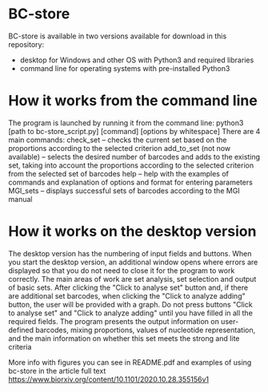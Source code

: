# BC-store
BC-store is available in two versions available for download in this repository: 
- desktop for Windows and other OS with Python3 and required libraries
- command line for operating systems with pre-installed Python3

# How it works from the command line
The program is launched by running it from the command line:
python3 [path to bc-store_script.py] [command] [options by whitespace]
There are 4 main commands:
check_set – checks the current set based on the proportions according to the selected criterion
add_to_set (not now available) – selects the desired number of barcodes and adds to the existing set, taking into account the proportions according to the selected criterion from the selected set of barcodes
help – help with the examples of commands and explanation of options and format for entering parameters
MGI_sets – displays successful sets of barcodes according to the MGI manual

# How it works on the desktop version
The desktop version has the numbering of input fields and buttons.
When you start the desktop version, an additional window opens where errors are displayed so that you do not need to close it for the program to work correctly. The main areas of work are set analysis, set selection and output of basic sets. After clicking the "Click to analyse set" button and, if there are additional set barcodes, when clicking the "Click to analyze adding" button, the user will be provided with a graph. Do not press buttons "Click to analyse set" and "Click to analyze adding" until you have filled in all the required fields. 
The program  presents the output information on user-defined barcodes, mixing proportions, values of nucleotide representation, and the main information on whether this set meets the strong and lite criteria

More info with figures you can see in README.pdf and examples of using bc-store in the article full text https://www.biorxiv.org/content/10.1101/2020.10.28.355156v1

